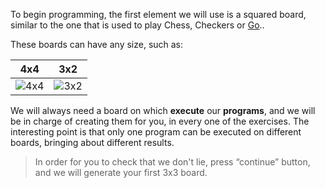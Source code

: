 To begin programming, the first element we will use is a squared board, similar to the one that is used to play Chess, Checkers or [Go](http://es.wikipedia.org/wiki/Go)..
 
These boards can have any size, such as: 

| 4x4 | 3x2 |
|:---:|:---:|
|![4x4](https://raw.githubusercontent.com/sagrado-corazon-alcal/mumuki-fundamentos-gobstones-guia-1-primeros-programas/master/4x4.png)|![3x2](https://raw.githubusercontent.com/sagrado-corazon-alcal/mumuki-fundamentos-gobstones-guia-1-primeros-programas/master/3x2.png)|
 
We will always need a board on which **execute** our **programs**, and we will be in charge of creating them for you, in every one of the exercises.
The interesting point is that only one program can be executed on different boards, bringing about different results.
 
> In order for you to check that we don't lie, press “continue” button, and we will generate your first 3x3 board.
